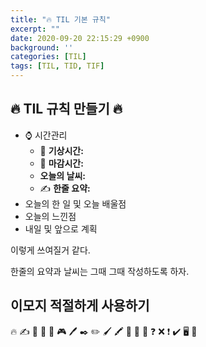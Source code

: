```yaml
---
title: "🔥 TIL 기본 규칙"
excerpt: ""
date: 2020-09-20 22:15:29 +0900
background: ''
categories: [TIL]
tags: [TIL, TID, TIF]
---
```


## 🔥 TIL 규칙 만들기 🔥

- ⌚️ 시간관리
  - 🌅 **기상시간:**
  - 🌇 **마감시간:**
  - **오늘의 날씨:**
  - ✍ **한줄 요약:** 
- 오늘의 한 일 및 오늘 배울점
- 오늘의 느낀점
- 내일 및 앞으로 계획

이렇게 쓰여질거 같다.

한줄의 요약과 날씨는 그때 그때 작성하도록 하자.

## 이모지 적절하게 사용하기

🔥 ✍ 📔 📒 📓 🎮 🖊️ ✒️ ✏️ 🖌️ 🖍️ 📝 🔖 📑 ❓ ❌ ❗ ✔️ 🖥️ 🎂